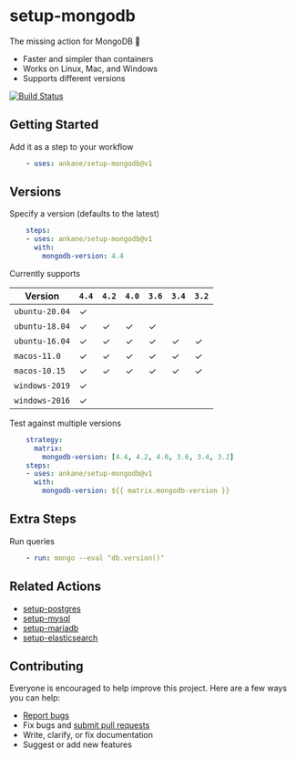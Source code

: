 # setup-mongodb

The missing action for MongoDB :tada:

- Faster and simpler than containers
- Works on Linux, Mac, and Windows
- Supports different versions

[![Build Status](https://github.com/ankane/setup-mongodb/workflows/build/badge.svg?branch=v1)](https://github.com/ankane/setup-mongodb/actions)

## Getting Started

Add it as a step to your workflow

```yml
    - uses: ankane/setup-mongodb@v1
```

## Versions

Specify a version (defaults to the latest)

```yml
    steps:
    - uses: ankane/setup-mongodb@v1
      with:
        mongodb-version: 4.4
```

Currently supports

Version | `4.4` | `4.2` | `4.0` | `3.6` | `3.4` | `3.2`
--- | --- | --- | --- | --- | --- | ---
`ubuntu-20.04` | ✓ | | | | |
`ubuntu-18.04` | ✓ | ✓ | ✓ | ✓ | |
`ubuntu-16.04` | ✓ | ✓ | ✓ | ✓ | ✓ | ✓
`macos-11.0` | ✓ | ✓ | ✓ | ✓ | ✓ | ✓
`macos-10.15` | ✓ | ✓ | ✓ | ✓ | ✓ | ✓
`windows-2019` | ✓ | | | | |
`windows-2016` | ✓ | | | | |

Test against multiple versions

```yml
    strategy:
      matrix:
        mongodb-version: [4.4, 4.2, 4.0, 3.6, 3.4, 3.2]
    steps:
    - uses: ankane/setup-mongodb@v1
      with:
        mongodb-version: ${{ matrix.mongodb-version }}
```

## Extra Steps

Run queries

```yml
    - run: mongo --eval "db.version()"
```

## Related Actions

- [setup-postgres](https://github.com/ankane/setup-postgres)
- [setup-mysql](https://github.com/ankane/setup-mysql)
- [setup-mariadb](https://github.com/ankane/setup-mariadb)
- [setup-elasticsearch](https://github.com/ankane/setup-elasticsearch)

## Contributing

Everyone is encouraged to help improve this project. Here are a few ways you can help:

- [Report bugs](https://github.com/ankane/setup-mongodb/issues)
- Fix bugs and [submit pull requests](https://github.com/ankane/setup-mongodb/pulls)
- Write, clarify, or fix documentation
- Suggest or add new features
